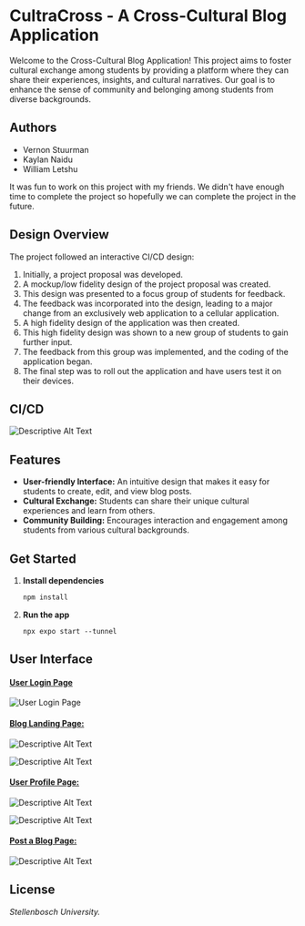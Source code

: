 # CultraCross - A Cross-Cultural Blog Application

Welcome to the Cross-Cultural Blog Application! This project aims to foster cultural exchange among students by providing a platform where they can share their experiences, insights, and cultural narratives. Our goal is to enhance the sense of community and belonging among students from diverse backgrounds.

## Authors

- Vernon Stuurman
- Kaylan Naidu
- William Letshu

It was fun to work on this project with my friends. We didn't have enough time to complete the project so hopefully we can complete the project in the future.

## Design Overview

The project followed an interactive CI/CD design:

1. Initially, a project proposal was developed.
2. A mockup/low fidelity design of the project proposal was created.
3. This design was presented to a focus group of students for feedback.
4. The feedback was incorporated into the design, leading to a major change from an exclusively web application to a cellular application.
5. A high fidelity design of the application was then created.
6. This high fidelity design was shown to a new group of students to gain further input.
7. The feedback from this group was implemented, and the coding of the application began.
8. The final step was to roll out the application and have users test it on their devices.

## CI/CD

![Descriptive Alt Text](pictures/CICD.png "Workflow")

## Features

- **User-friendly Interface:** An intuitive design that makes it easy for students to create, edit, and view blog posts.
- **Cultural Exchange:** Students can share their unique cultural experiences and learn from others.
- **Community Building:** Encourages interaction and engagement among students from various cultural backgrounds.

## Get Started

1. **Install dependencies**

   ```bash
   npm install
   ```
2. **Run the app**

   ```
   npx expo start --tunnel
   ```

## User Interface

#### [User Login Page]()

![User Login Page](pictures/login.png "App Login Page")

#### [Blog Landing Page:]()

![Descriptive Alt Text](pictures/main_landing.png "Landing Page")

![Descriptive Alt Text](pictures/main_landing2.png)

#### [User Profile Page:]()

![Descriptive Alt Text](pictures/profile.png "User Profile")

![Descriptive Alt Text](pictures/profile2.png)

#### [Post a Blog Page:]()

![Descriptive Alt Text](pictures/post.png "Blog Post")

## License

*Stellenbosch University.*
